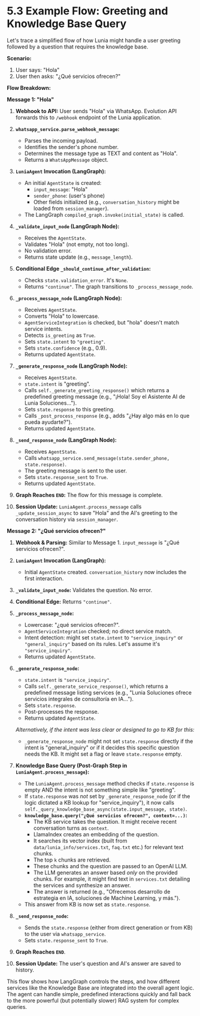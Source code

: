 # 5.3 Example Flow: Greeting and Knowledge Base Query

Let's trace a simplified flow of how Lunia might handle a user greeting followed by a question that requires the knowledge base.

**Scenario:**

1.  User says: "Hola"
2.  User then asks: "¿Qué servicios ofrecen?"

**Flow Breakdown:**

**Message 1: "Hola"**

1.  **Webhook to API:** User sends "Hola" via WhatsApp. Evolution API forwards this to `/webhook` endpoint of the Lunia application.
2.  **`whatsapp_service.parse_webhook_message`:**
    *   Parses the incoming payload.
    *   Identifies the sender's phone number.
    *   Determines the message type as TEXT and content as "Hola".
    *   Returns a `WhatsAppMessage` object.
3.  **`LuniaAgent` Invocation (LangGraph):**
    *   An initial `AgentState` is created:
        *   `input_message`: "Hola"
        *   `sender_phone`: (user's phone)
        *   Other fields initialized (e.g., `conversation_history` might be loaded from `session_manager`).
    *   The LangGraph `compiled_graph.invoke(initial_state)` is called.

4.  **`_validate_input_node` (LangGraph Node):**
    *   Receives the `AgentState`.
    *   Validates "Hola" (not empty, not too long).
    *   No validation error.
    *   Returns state update (e.g., `message_length`).

5.  **Conditional Edge `_should_continue_after_validation`:**
    *   Checks `state.validation_error`. It's `None`.
    *   Returns `"continue"`. The graph transitions to `_process_message_node`.

6.  **`_process_message_node` (LangGraph Node):**
    *   Receives `AgentState`.
    *   Converts "Hola" to lowercase.
    *   `AgentServiceIntegration` is checked, but "hola" doesn't match service intents.
    *   Detects `is_greeting` as `True`.
    *   Sets `state.intent` to `"greeting"`.
    *   Sets `state.confidence` (e.g., 0.9).
    *   Returns updated `AgentState`.

7.  **`_generate_response_node` (LangGraph Node):**
    *   Receives `AgentState`.
    *   `state.intent` is "greeting".
    *   Calls `self._generate_greeting_response()` which returns a predefined greeting message (e.g., "¡Hola! Soy el Asistente AI de Lunia Soluciones...").
    *   Sets `state.response` to this greeting.
    *   Calls `_post_process_response` (e.g., adds "¿Hay algo más en lo que pueda ayudarte?").
    *   Returns updated `AgentState`.

8.  **`_send_response_node` (LangGraph Node):**
    *   Receives `AgentState`.
    *   Calls `whatsapp_service.send_message(state.sender_phone, state.response)`.
    *   The greeting message is sent to the user.
    *   Sets `state.response_sent` to `True`.
    *   Returns updated `AgentState`.

9.  **Graph Reaches `END`:** The flow for this message is complete.
10. **Session Update:** `LuniaAgent.process_message` calls `_update_session_async` to save "Hola" and the AI's greeting to the conversation history via `session_manager`.

**Message 2: "¿Qué servicios ofrecen?"**

1.  **Webhook & Parsing:** Similar to Message 1. `input_message` is "¿Qué servicios ofrecen?".
2.  **`LuniaAgent` Invocation (LangGraph):**
    *   Initial `AgentState` created. `conversation_history` now includes the first interaction.
3.  **`_validate_input_node`:** Validates the question. No error.
4.  **Conditional Edge:** Returns `"continue"`.
5.  **`_process_message_node`:**
    *   Lowercase: "¿qué servicios ofrecen?".
    *   `AgentServiceIntegration` checked; no direct service match.
    *   Intent detection: might set `state.intent` to `"service_inquiry"` or `"general_inquiry"` based on its rules. Let's assume it's `"service_inquiry"`.
    *   Returns updated `AgentState`.

6.  **`_generate_response_node`:**
    *   `state.intent` is `"service_inquiry"`.
    *   Calls `self._generate_service_response()`, which returns a predefined message listing services (e.g., "Lunia Soluciones ofrece servicios integrales de consultoría en IA...").
    *   Sets `state.response`.
    *   Post-processes the response.
    *   Returns updated `AgentState`.

    *Alternatively, if the intent was less clear or designed to go to KB for this:*
    *   `_generate_response_node` might not set `state.response` directly if the intent is "general_inquiry" or if it decides this specific question needs the KB. It might set a flag or leave `state.response` empty.

7.  **Knowledge Base Query (Post-Graph Step in `LuniaAgent.process_message`):**
    *   The `LuniaAgent.process_message` method checks if `state.response` is empty AND the intent is not something simple like "greeting".
    *   If `state.response` was *not* set by `_generate_response_node` (or if the logic dictated a KB lookup for "service_inquiry"), it now calls `self._query_knowledge_base_async(state.input_message, state)`.
    *   **`knowledge_base.query("¿Qué servicios ofrecen?", context=...)`:**
        *   The KB service takes the question. It might receive recent conversation turns as `context`.
        *   LlamaIndex creates an embedding of the question.
        *   It searches its vector index (built from `data/lunia_info/services.txt`, `faq.txt` etc.) for relevant text chunks.
        *   The top `k` chunks are retrieved.
        *   These chunks and the question are passed to an OpenAI LLM.
        *   The LLM generates an answer based *only* on the provided chunks. For example, it might find text in `services.txt` detailing the services and synthesize an answer.
        *   The answer is returned (e.g., "Ofrecemos desarrollo de estrategia en IA, soluciones de Machine Learning, y más.").
    *   This answer from KB is now set as `state.response`.

8.  **`_send_response_node`:**
    *   Sends the `state.response` (either from direct generation or from KB) to the user via `whatsapp_service`.
    *   Sets `state.response_sent` to `True`.

9.  **Graph Reaches `END`**.
10. **Session Update:** The user's question and AI's answer are saved to history.

This flow shows how LangGraph controls the steps, and how different services like the Knowledge Base are integrated into the overall agent logic. The agent can handle simple, predefined interactions quickly and fall back to the more powerful (but potentially slower) RAG system for complex queries.
